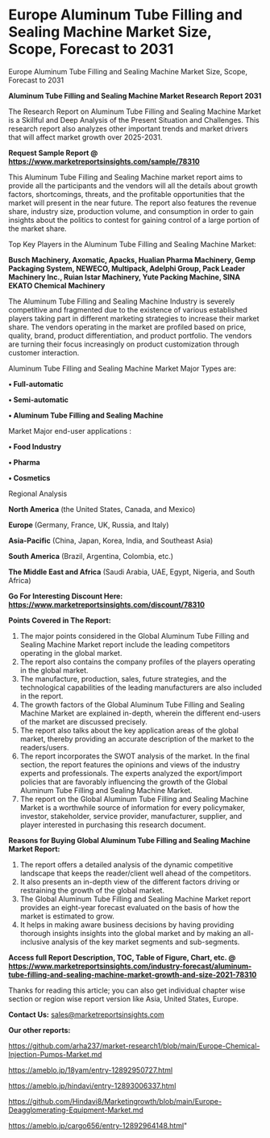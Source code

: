 # Europe Aluminum Tube Filling and Sealing Machine Market Size, Scope, Forecast to 2031
Europe Aluminum Tube Filling and Sealing Machine Market Size, Scope, Forecast to 2031

<strong>Aluminum Tube Filling and Sealing Machine Market Research Report 2031</strong>

The Research Report on Aluminum Tube Filling and Sealing Machine Market is a Skillful and Deep Analysis of the Present Situation and Challenges. This research report also analyzes other important trends and market drivers that will affect market growth over 2025-2031.

<strong>Request Sample Report @ <a href=https://www.marketreportsinsights.com/sample/78310>https://www.marketreportsinsights.com/sample/78310</a></strong>

This Aluminum Tube Filling and Sealing Machine market report aims to provide all the participants and the vendors will all the details about growth factors, shortcomings, threats, and the profitable opportunities that the market will present in the near future. The report also features the revenue share, industry size, production volume, and consumption in order to gain insights about the politics to contest for gaining control of a large portion of the market share.

Top Key Players in the Aluminum Tube Filling and Sealing Machine Market:

<strong>Busch Machinery, Axomatic, Apacks, Hualian Pharma Machinery, Gemp Packaging System, NEWECO, Multipack, Adelphi Group, Pack Leader Machinery Inc., Ruian Istar Machinery, Yute Packing Machine, SINA EKATO Chemical Machinery</strong>

The Aluminum Tube Filling and Sealing Machine Industry is severely competitive and fragmented due to the existence of various established players taking part in different marketing strategies to increase their market share. The vendors operating in the market are profiled based on price, quality, brand, product differentiation, and product portfolio. The vendors are turning their focus increasingly on product customization through customer interaction.

Aluminum Tube Filling and Sealing Machine Market Major Types are:

<strong>• Full-automatic

• Semi-automatic

• Aluminum Tube Filling and Sealing Machine</strong>

Market Major end-user applications :

<strong>• Food Industry

• Pharma

• Cosmetics</strong>

Regional Analysis

</u><strong><b>North America</b></strong> (the United States, Canada, and Mexico)

<strong><b>Europe </b></strong>(Germany, France, UK, Russia, and Italy)

<strong><b>Asia-Pacific</b></strong> (China, Japan, Korea, India, and Southeast Asia)

<strong><b>South America</b></strong> (Brazil, Argentina, Colombia, etc.)

<strong><b>The Middle East and Africa</b></strong> (Saudi Arabia, UAE, Egypt, Nigeria, and South Africa)

<strong>Go For Interesting Discount Here: <a href=https://www.marketreportsinsights.com/discount/78310>https://www.marketreportsinsights.com/discount/78310</a></strong>

<strong>Points Covered in The Report:</strong>
<ol>
  <li>The major points considered in the Global Aluminum Tube Filling and Sealing Machine Market report include the leading competitors operating in the global market.</li>
  <li>The report also contains the company profiles of the players operating in the global market.</li>
  <li>The manufacture, production, sales, future strategies, and the technological capabilities of the leading manufacturers are also included in the report.</li>
  <li>The growth factors of the Global Aluminum Tube Filling and Sealing Machine Market are explained in-depth, wherein the different end-users of the market are discussed precisely.</li>
  <li>The report also talks about the key application areas of the global market, thereby providing an accurate description of the market to the readers/users.</li>
  <li>The report incorporates the SWOT analysis of the market. In the final section, the report features the opinions and views of the industry experts and professionals. The experts analyzed the export/import policies that are favorably influencing the growth of the Global Aluminum Tube Filling and Sealing Machine Market.</li>
  <li>The report on the Global Aluminum Tube Filling and Sealing Machine Market is a worthwhile source of information for every policymaker, investor, stakeholder, service provider, manufacturer, supplier, and player interested in purchasing this research document.</li>
</ol>
<strong>Reasons for Buying Global Aluminum Tube Filling and Sealing Machine Market Report:</strong>

<ol>
  <li>The report offers a detailed analysis of the dynamic competitive landscape that keeps the reader/client well ahead of the competitors.</li>
  <li>It also presents an in-depth view of the different factors driving or restraining the growth of the global market.</li>
  <li>The Global Aluminum Tube Filling and Sealing Machine Market report provides an eight-year forecast evaluated on the basis of how the market is estimated to grow.</li>
  <li>It helps in making aware business decisions by having providing thorough insights insights into the global market and by making an all-inclusive analysis of the key market segments and sub-segments.</li>
</ol>
<strong>Access full Report Description, TOC, Table of Figure, Chart, etc. @ <a href=https://www.marketreportsinsights.com/industry-forecast/aluminum-tube-filling-and-sealing-machine-market-growth-and-size-2021-78310>https://www.marketreportsinsights.com/industry-forecast/aluminum-tube-filling-and-sealing-machine-market-growth-and-size-2021-78310</a></strong>


Thanks for reading this article; you can also get individual chapter wise section or region wise report version like Asia, United States, Europe.

<strong>Contact Us:</strong>
sales@marketreportsinsights.com

<strong>Our other reports:</strong>

<a href=https://github.com/arha237/market-research1/blob/main/Europe-Chemical-Injection-Pumps-Market.md>https://github.com/arha237/market-research1/blob/main/Europe-Chemical-Injection-Pumps-Market.md</a>

<a href=https://ameblo.jp/18yam/entry-12892950727.html>https://ameblo.jp/18yam/entry-12892950727.html</a>

<a href=https://ameblo.jp/hindavi/entry-12893006337.html>https://ameblo.jp/hindavi/entry-12893006337.html</a>

<a href=https://github.com/Hindavi8/Marketingrowth/blob/main/Europe-Deagglomerating-Equipment-Market.md>https://github.com/Hindavi8/Marketingrowth/blob/main/Europe-Deagglomerating-Equipment-Market.md</a>

<a href=https://ameblo.jp/cargo656/entry-12892964148.html>https://ameblo.jp/cargo656/entry-12892964148.html</a>"
